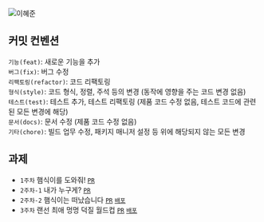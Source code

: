 ![이혜준](https://user-images.githubusercontent.com/63948884/161437393-ded22740-81b9-4d97-b555-95c1f4e186cf.png)
## 커밋 컨벤션
`기능(feat)`: 새로운 기능을 추가  
`버그(fix)`: 버그 수정  
`리팩토링(refactor)`: 코드 리팩토링  
`형식(style)`: 코드 형식, 정렬, 주석 등의 변경 (동작에 영향을 주는 코드 변경 없음)  
`테스트(test)`: 테스트 추가, 테스트 리팩토링 (제품 코드 수정 없음, 테스트 코드에 관련된 모든 변경에 해당)  
`문서(docs)`: 문서 수정 (제품 코드 수정 없음)  
`기타(chore)`: 빌드 업무 수정, 패키지 매니저 설정 등 위에 해당되지 않는 모든 변경

## 과제
- `1주차` 햄식이를 도와줘! [`PR`](https://github.com/THE-SOPT-WEB/leeHyeJun/pull/1)  
- `2주차-1` 내가 누구게? [`PR`](https://github.com/THE-SOPT-WEB/leeHyeJun/pull/3)  
- `2주차-2` 햄식이는 떠났습니다 [`PR`](https://github.com/THE-SOPT-WEB/leeHyeJun/pull/4)  [`배포`](https://super-crisp-c4d4b3.netlify.app/)
- `3주차` 랜선 최애 멍멍 덕질 월드컵 [`PR`](https://github.com/THE-SOPT-WEB/leeHyeJun/pull/5) [`배포`](https://darling-maamoul-87569f.netlify.app/)
